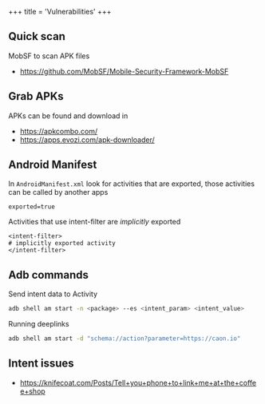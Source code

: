 +++
title = 'Vulnerabilities'
+++

## Quick scan

MobSF to scan APK files

- https://github.com/MobSF/Mobile-Security-Framework-MobSF

## Grab APKs

APKs can be found and download in 

- https://apkcombo.com/
- https://apps.evozi.com/apk-downloader/

## Android Manifest

In `AndroidManifest.xml` look for activities that are exported, those activities can be called by another apps

```
exported=true
```

Activities that use intent-filter are *implicitly* exported

```
<intent-filter>
# implicitly exported activity
</intent-filter>
```

## Adb commands


Send intent data to Activity
```bash
adb shell am start -n <package> --es <intent_param> <intent_value>
```

Running deeplinks
```bash
adb shell am start -d "schema://action?parameter=https://caon.io"
```

## Intent issues

- https://knifecoat.com/Posts/Tell+you+phone+to+link+me+at+the+coffee+shop